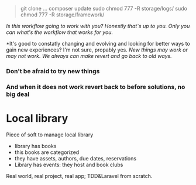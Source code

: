 > git clone ...
> composer update
> sudo chmod 777 -R storage/logs/
> sudo chmod 777 -R storage/framework/

*Is this workflow going to work with you? Honestly that`s up to you.*
*Only you can what's the workflow that works for you.* 

*It's good to constatly changing and evolving and looking for better ways to gain new experiences? I'm not sure, propably yes.
*New things may work or may not work. We always can make revert and go back to old ways.*

### Don't be afraid to try new things
### And when it does not work revert back to before solutions, no big deal

# Local library
Piece of soft to manage local library

* library has books
* this books are categorized
* they have assets, authors, due dates, reservations
* Library has events: they host and book clubs  

Real world, real project, real app; TDD&Laravel from scratch.

